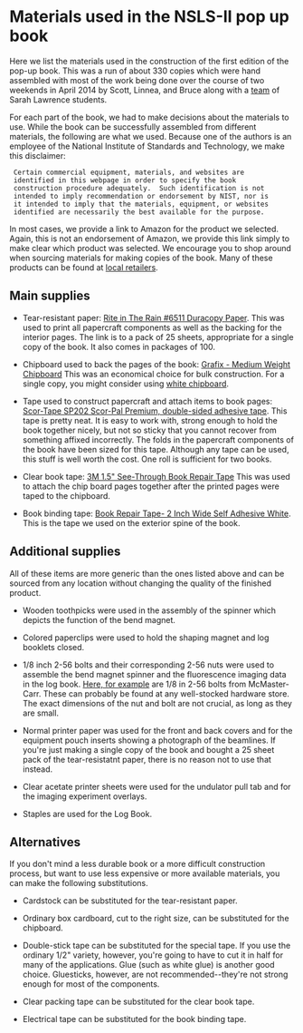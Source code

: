 Materials used in the NSLS-II pop up book
=========================================

Here we list the materials used in the construction of the first
edition of the pop-up book.  This was a run of about 330 copies which
were hand assembled with most of the work being done over the course
of two weekends in April 2014 by Scott, Linnea, and Bruce along with a
[team](https://github.com/bruceravel/synchrotron_pop_up_book/blob/master/team.md) of Sarah Lawrence students.

For each part of the book, we had to make decisions about the
materials to use.  While the book can be successfully assembled from
different materials, the following are what we used.  Because one of
the authors is an employee of the National Institute of Standards and
Technology, we make this disclaimer:

     Certain commercial equipment, materials, and websites are
     identified in this webpage in order to specify the book
     construction procedure adequately.  Such identification is not
     intended to imply recommendation or endorsement by NIST, nor is
     it intended to imply that the materials, equipment, or websites
     identified are necessarily the best available for the purpose.

In most cases, we provide a link to Amazon for the product we
selected.  Again, this is not an endorsement of Amazon, we provide
this link simply to make clear which product was selected.  We
encourage you to shop around when sourcing materials for making copies
of the book.  Many of these products can be found at
[local retailers](http://www.the350project.net/home.html).

## Main supplies

 * Tear-resistant paper:
   [Rite in The Rain #6511 Duracopy Paper](http://www.amazon.com/gp/product/B002XR05G2/).
   This was used to print all papercraft components as well as the
   backing for the interior pages.  The link is to a pack of 25
   sheets, appropriate for a single copy of the book.  It also comes
   in packages of 100.

 * Chipboard used to back the pages of the book:
   [Grafix - Medium Weight Chipboard](http://www.amazon.com/gp/product/B00161W6L8)
   This was an economical choice for bulk construction.  For a single
   copy, you might consider using
   [white chipboard](http://www.amazon.com/Grafix-2-Inch-11-Inch-Chipboard-Sheets/dp/B006YKF9II/).

 * Tape used to construct papercraft and attach items to book pages:
   [Scor-Tape SP202 Scor-Pal Premium, double-sided adhesive tape](http://www.amazon.com/gp/product/B00GKTALX6).
   This tape is pretty neat.  It is easy to work with, strong enough
   to hold the book together nicely, but not so sticky that you cannot
   recover from something affixed incorrectly.  The folds in the
   papercraft components of the book have been sized for this tape.
   Although any tape can be used, this stuff is well worth the cost. One roll is sufficient for two books.

 * Clear book tape:
   [3M 1.5" See-Through Book Repair Tape](http://www.amazon.com/gp/product/B00006IF5Q)
   This was used to attach the chip board pages together after the
   printed pages were taped to the chipboard.

 * Book binding tape:
   [Book Repair Tape- 2 Inch Wide Self Adhesive White](http://www.amazon.com/gp/product/B005LQF34G).
   This is the tape we used on the exterior spine of the book.


## Additional supplies

All of these items are more generic than the ones listed above and can
be sourced from any location without changing the quality of the
finished product.

 * Wooden toothpicks were used in the assembly of the spinner which
   depicts the function of the bend magnet.
   
 * Colored paperclips were used to hold the shaping magnet and log
   booklets closed.

 * 1/8 inch 2-56 bolts and their corresponding 2-56 nuts were used to
   assemble the bend magnet spinner and the fluorescence imaging data
   in the log book.
   [Here, for example](http://www.mcmaster.com/#92185a071/=s90nze) are
   1/8 in 2-56 bolts from McMaster-Carr.  These can probably be found
   at any well-stocked hardware store. The exact dimensions of the nut and bolt are not crucial, as long as they are small.

 * Normal printer paper was used for the front and back covers and for
   the equipment pouch inserts showing a photograph of the beamlines. If you're just making a single copy of the book and bought a 25 sheet pack of the tear-resistatnt paper, there is no reason not to use that instead.

 * Clear acetate printer sheets were used for the undulator pull tab
   and for the imaging experiment overlays.

 * Staples are used for the Log Book.

## Alternatives

If you don't mind a less durable book or a more difficult construction process, 
but want to use less expensive or more available materials, you can make the following substitutions.

 * Cardstock can be substituted for the tear-resistant paper.

 * Ordinary box cardboard, cut to the right size, can be substituted for the chipboard.

 * Double-stick tape can be substituted for the special tape. If you use the ordinary 1/2" variety, however, you're going to have to cut it in half for many of the applications. Glue (such as white glue) is another good choice. Gluesticks, however, are not recommended--they're not strong enough for most of the components.
 
 * Clear packing tape can be substituted for the clear book tape.
 
 * Electrical tape can be substituted for the book binding tape.
